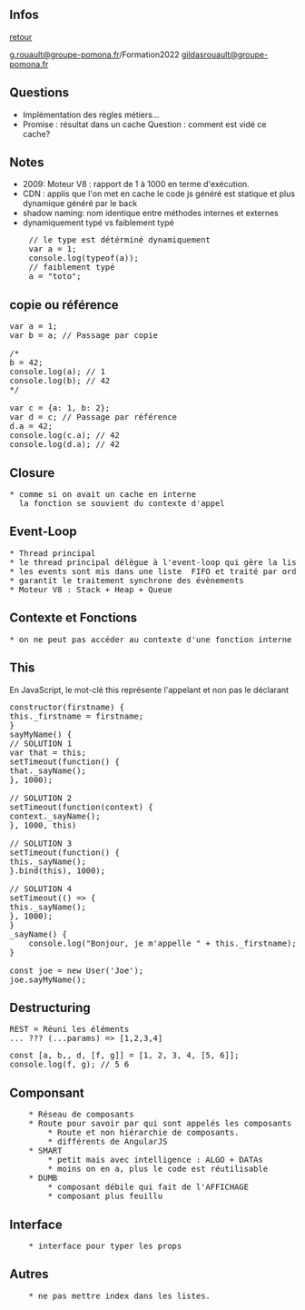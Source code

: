 ## Infos

[retour](../../index-react.md)

g.rouault@groupe-pomona.fr/Formation2022
gildasrouault@groupe-pomona.fr

## Questions

- Implémentation des règles métiers...
- Promise : résultat dans un cache
  Question : comment est vidé ce cache?

## Notes

- 2009: Moteur V8 : rapport de 1 à 1000 en terme d'exécution.
- CDN : applis que l'on met en cache
  le code js généré est statique et plus dynamique généré par le back
- shadow naming: nom identique entre méthodes internes et externes
- dynamiquement typé vs faiblement typé
<pre>
    // le type est détérminé dynamiquement
    var a = 1;
    console.log(typeof(a));
    // faiblement typé
    a = "toto"; 
</pre>

## copie ou référence

<pre>
var a = 1;
var b = a; // Passage par copie

/*
b = 42;
console.log(a); // 1
console.log(b); // 42
*/

var c = {a: 1, b: 2};
var d = c; // Passage par référence
d.a = 42;
console.log(c.a); // 42
console.log(d.a); // 42
</pre>

## Closure

<pre>
* comme si on avait un cache en interne
  la fonction se souvient du contexte d'appel
</pre>

## Event-Loop

<pre>
* Thread principal 
* le thread principal délègue à l'event-loop qui gère la liste des évènements.
* les events sont mis dans une liste  FIFO et traité par ordre d'arriver
* garantit le traitement synchrone des évènements
* Moteur V8 : Stack + Heap + Queue
</pre>

## Contexte et Fonctions

<pre>
* on ne peut pas accéder au contexte d'une fonction interne via l'extérieur.
</pre>

## This

En JavaScript, le mot-clé this représente l'appelant et non pas le déclarant

<pre>
constructor(firstname) {
this._firstname = firstname;
}
sayMyName() {
// SOLUTION 1
var that = this;
setTimeout(function() {
that._sayName();
}, 1000);

// SOLUTION 2
setTimeout(function(context) {
context._sayName();
}, 1000, this)

// SOLUTION 3
setTimeout(function() {
this._sayName();
}.bind(this), 1000);

// SOLUTION 4
setTimeout(() => {
this._sayName();
}, 1000);
}
_sayName() {
    console.log("Bonjour, je m'appelle " + this._firstname);
}

const joe = new User('Joe');
joe.sayMyName();
</pre>

## Destructuring

<pre>
REST = Réuni les éléments
... ??? (...params) => [1,2,3,4]
</pre>
<pre>
const [a, b,, d, [f, g]] = [1, 2, 3, 4, [5, 6]];
console.log(f, g); // 5 6
</pre>

## Componsant

<pre>
    * Réseau de composants
    * Route pour savoir par qui sont appelés les composants
        * Route et non hiérarchie de composants.
        * différents de AngularJS
    * SMART
        * petit mais avec intelligence : ALGO + DATAs
        * moins on en a, plus le code est réutilisable
    * DUMB
        * composant débile qui fait de l'AFFICHAGE
        * composant plus feuillu
</pre>

## Interface

<pre>
    * interface pour typer les props
</pre>

## Autres

<pre>
    * ne pas mettre index dans les listes.
</pre>
